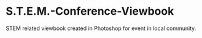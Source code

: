 # S.T.E.M.-Conference-Viewbook
STEM related viewbook created in Photoshop for event in local community.
